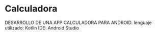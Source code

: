 # Calculadora

DESARROLLO DE UNA APP CALCULADORA PARA ANDROID.
lenguaje utilizado: Kotlin
IDE: Android Studio
